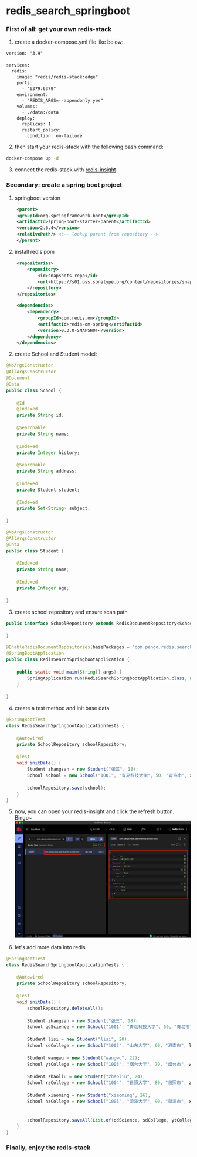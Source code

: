 # redis_search_springboot

### First of all: get your own redis-stack
1. create a docker-compose.yml file like below:
```docker
version: "3.9"

services:
  redis:
    image: "redis/redis-stack:edge"
    ports:
      - "6379:6379"
    environment:
      - "REDIS_ARGS=--appendonly yes"
    volumes:
      - ./data:/data
    deploy:
      replicas: 1
      restart_policy:
        condition: on-failure
```

2. then start your redis-stack with the following bash command:
```bash
docker-compose up -d
```

3. connect the redis-stack with [redis-insight](https://redis.com/redis-enterprise/redis-insight/)

### Secondary: create a spring boot project
1. springboot version
```xml
    <parent>
    <groupId>org.springframework.boot</groupId>
    <artifactId>spring-boot-starter-parent</artifactId>
    <version>2.6.4</version>
    <relativePath/> <!-- lookup parent from repository -->
    </parent> 
```
2. install redis pom
```xml
    <repositories>
        <repository>
            <id>snapshots-repo</id>
            <url>https://s01.oss.sonatype.org/content/repositories/snapshots/</url>
        </repository>
    </repositories>
```
```xml
    <dependencies>
        <dependency>
            <groupId>com.redis.om</groupId>
            <artifactId>redis-om-spring</artifactId>
            <version>0.3.0-SNAPSHOT</version>
        </dependency>
    </dependencies>
```
2. create School and Student model:

```java
@NoArgsConstructor
@AllArgsConstructor
@Document
@Data
public class School {

    @Id
    @Indexed
    private String id;

    @Searchable
    private String name;

    @Indexed
    private Integer history;

    @Searchable
    private String address;

    @Indexed
    private Student student;

    @Indexed
    private Set<String> subject;

}
```
```java
@NoArgsConstructor
@AllArgsConstructor
@Data
public class Student {

    @Indexed
    private String name;

    @Indexed
    private Integer age;

}
```
3. create school repository and ensure scan path
```java
public interface SchoolRepository extends RedisDocumentRepository<School, String> {

}
```
```java
@EnableRedisDocumentRepositories(basePackages = "com.pengo.redis.search.*")
@SpringBootApplication
public class RedisSearchSpringbootApplication {

    public static void main(String[] args) {
        SpringApplication.run(RedisSearchSpringbootApplication.class, args);
    }

}
```
4. create a test method and init base data
```java
@SpringBootTest
class RedisSearchSpringbootApplicationTests {

    @Autowired
    private SchoolRepository schoolRepository;

    @Test
    void initData() {
        Student zhangsan = new Student("张三", 18);
        School school = new School("1001", "青岛科技大学", 50, "青岛市", zhangsan, Set.of("机械", "化工"));

        schoolRepository.save(school);
    }
}
```

5. now, you can open your redis-insight and click the refresh button. Bingo~
![data-01](picture/insight-01.png)

6. let's add more data into redis
```java
@SpringBootTest
class RedisSearchSpringbootApplicationTests {

    @Autowired
    private SchoolRepository schoolRepository;

    @Test
    void initData() {
        schoolRepository.deleteAll();

        Student zhangsan = new Student("张三", 18);
        School qdScience = new School("1001", "青岛科技大学", 50, "青岛市", zhangsan, Set.of("机械", "化工"));

        Student lisi = new Student("lisi", 20);
        School sdCollege = new School("1002", "山东大学", 60, "济南市", lisi, Set.of("音乐", "美术"));

        Student wangwu = new Student("wangwu", 22);
        School ytCollege = new School("1003", "烟台大学", 70, "烟台市", wangwu, Set.of("跳高", "跳远"));

        Student zhaoliu = new Student("zhaoliu", 24);
        School rzCollege = new School("1004", "日照大学", 80, "日照市", zhaoliu, Set.of("语文", "数学"));

        Student xiaoming = new Student("xiaoming", 26);
        School hzCollege = new School("1005", "菏泽大学", 90, "菏泽市", xiaoming, Set.of("政治", "英语"));


        schoolRepository.saveAll(List.of(qdScience, sdCollege, ytCollege, rzCollege, hzCollege));
    }
}
```

### Finally, enjoy the redis-stack